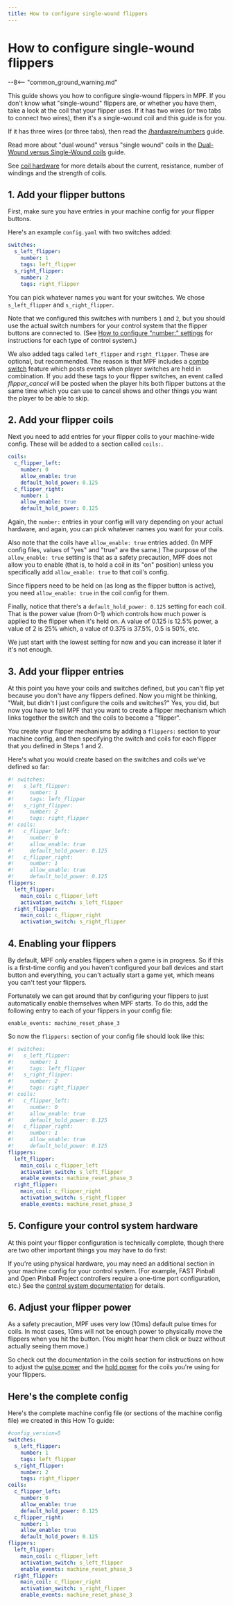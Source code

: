 ```yaml
---
title: How to configure single-wound flippers
---
```


# How to configure single-wound flippers


--8<-- "common_ground_warning.md"

This guide shows you how to configure single-wound flippers in MPF. If
you don't know what "single-wound" flippers are, or whether you have
them, take a look at the coil that your flipper uses. If it has two
wires (or two tabs to connect two wires), then it's a single-wound coil
and this guide is for you.

If it has three wires (or three tabs), then read the
[/hardware/numbers](dual_wound.md) guide.

Read more about "dual wound" versus "single wound" coils in the
[Dual-Wound versus Single-Wound coils](../coils/dual_vs_single_wound.md) guide.

See [coil hardware](../coils/index.md)
for more details about the current, resistance, number of windings and
the strength of coils.

## 1. Add your flipper buttons

First, make sure you have entries in your machine config for your
flipper buttons.

Here's an example `config.yaml` with two switches added:

``` yaml
switches:
  s_left_flipper:
    number: 1
    tags: left_flipper
  s_right_flipper:
    number: 2
    tags: right_flipper
```

You can pick whatever names you want for your switches. We chose
`s_left_flipper` and `s_right_flipper`.

Note that we configured this switches with numbers `1` and `2`, but you
should use the actual switch numbers for your control system that the
flipper buttons are connected to. (See
[How to configure "number:" settings](../../hardware/numbers.md) for instructions for
each type of control system.)

We also added tags called `left_flipper` and `right_flipper`. These are
optional, but recommended. The reason is that MPF includes a
[combo switch](../../game_logic/combo_switches.md) feature which posts events when player switches are held in
combination. If you add these tags to your flipper switches, an event
called *flipper_cancel* will be posted when the player hits both flipper
buttons at the same time which you can use to cancel shows and other
things you want the player to be able to skip.

## 2. Add your flipper coils

Next you need to add entries for your flipper coils to your machine-wide
config. These will be added to a section called `coils:`.

``` yaml
coils:
  c_flipper_left:
    number: 0
    allow_enable: true
    default_hold_power: 0.125
  c_flipper_right:
    number: 1
    allow_enable: true
    default_hold_power: 0.125
```

Again, the `number:` entries in your config will vary depending on your
actual hardware, and again, you can pick whatever names you want for
your coils.

Also note that the coils have `allow_enable: true` entries added. (In
MPF config files, values of "yes" and "true" are the same.) The
purpose of the `allow_enable: true` setting is that as a safety
precaution, MPF does not allow you to enable (that is, to hold a coil in
its "on" position) unless you specifically add `allow_enable: true` to
that coil's config.

Since flippers need to be held on (as long as the flipper button is
active), you need `allow_enable: true` in the coil config for them.

Finally, notice that there's a `default_hold_power: 0.125` setting for
each coil. That is the power value (from 0-1) which controls how much
power is applied to the flipper when it's held on. A value of 0.125 is
12.5% power, a value of 2 is 25% which, a value of 0.375 is 37.5%, 0.5
is 50%, etc.

We just start with the lowest setting for now and you can increase it
later if it's not enough.

## 3. Add your flipper entries

At this point you have your coils and switches defined, but you can't
flip yet because you don't have any flippers defined. Now you might be
thinking, "Wait, but didn't I just configure the coils and switches?"
Yes, you did, but now you have to tell MPF that you want to create a
flipper mechanism which links together the switch and the coils to
become a "flipper".

You create your flipper mechanisms by adding a `flippers:` section to
your machine config, and then specifying the switch and coils for each
flipper that you defined in Steps 1 and 2.

Here's what you would create based on the switches and coils we've
defined so far:

``` yaml
#! switches:
#!   s_left_flipper:
#!     number: 1
#!     tags: left_flipper
#!   s_right_flipper:
#!     number: 2
#!     tags: right_flipper
#! coils:
#!   c_flipper_left:
#!     number: 0
#!     allow_enable: true
#!     default_hold_power: 0.125
#!   c_flipper_right:
#!     number: 1
#!     allow_enable: true
#!     default_hold_power: 0.125
flippers:
  left_flipper:
    main_coil: c_flipper_left
    activation_switch: s_left_flipper
  right_flipper:
    main_coil: c_flipper_right
    activation_switch: s_right_flipper
```

## 4. Enabling your flippers

By default, MPF only enables flippers when a game is in progress. So if
this is a first-time config and you haven't configured your ball
devices and start button and everything, you can't actually start a
game yet, which means you can't test your flippers.

Fortunately we can get around that by configuring your flippers to just
automatically enable themselves when MPF starts. To do this, add the
following entry to each of your flippers in your config file:

    enable_events: machine_reset_phase_3

So now the `flippers:` section of your config file should look like
this:

``` yaml
#! switches:
#!   s_left_flipper:
#!     number: 1
#!     tags: left_flipper
#!   s_right_flipper:
#!     number: 2
#!     tags: right_flipper
#! coils:
#!   c_flipper_left:
#!     number: 0
#!     allow_enable: true
#!     default_hold_power: 0.125
#!   c_flipper_right:
#!     number: 1
#!     allow_enable: true
#!     default_hold_power: 0.125
flippers:
  left_flipper:
    main_coil: c_flipper_left
    activation_switch: s_left_flipper
    enable_events: machine_reset_phase_3
  right_flipper:
    main_coil: c_flipper_right
    activation_switch: s_right_flipper
    enable_events: machine_reset_phase_3
```

## 5. Configure your control system hardware

At this point your flipper configuration is technically complete, though
there are two other important things you may have to do first:

If you're using physical hardware, you may need an additional section
in your machine config for your control system. (For example, FAST
Pinball and Open Pinball Project controllers require a one-time port
configuration, etc.) See the
[control system documentation](../../hardware/index.md) for details.

## 6. Adjust your flipper power

As a safety precaution, MPF uses very low (10ms) default pulse times for
coils. In most cases, 10ms will not be enough power to physically move
the flippers when you hit the button. (You might hear them click or buzz
without actually seeing them move.)

So check out the documentation in the coils section for instructions on
how to adjust the
[pulse power](../coils/pulse_power.md)
and the [hold power](../coils/hold_power.md) for the coils you're using for your flippers.

## Here's the complete config

Here's the complete machine config file (or sections of the machine
config file) we created in this How To guide:

``` yaml
#config_version=5
switches:
  s_left_flipper:
    number: 1
    tags: left_flipper
  s_right_flipper:
    number: 2
    tags: right_flipper
coils:
  c_flipper_left:
    number: 0
    allow_enable: true
    default_hold_power: 0.125
  c_flipper_right:
    number: 1
    allow_enable: true
    default_hold_power: 0.125
flippers:
  left_flipper:
    main_coil: c_flipper_left
    activation_switch: s_left_flipper
    enable_events: machine_reset_phase_3
  right_flipper:
    main_coil: c_flipper_right
    activation_switch: s_right_flipper
    enable_events: machine_reset_phase_3
```

